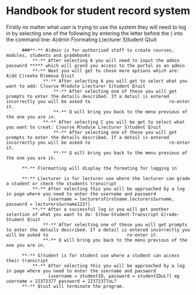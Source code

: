 # Handbook for student record system

Firstly no matter what user is trying to use the system they will need to log in by selecting one of the following by entering the letter before the ) into the command line: A)dmin F)ormating L)ecturer S)tudent Q)uit

          ###**-** A)dmin is for authorised staff to create courses, modules, students and gradebooks
              **-** After selecting A you will need to input the admin password ***** which will grand you access to the portal as an admin
              **-** Next you will get to chose more options which are: A)dd C)reate R)emove Q)uit
                  **-** After selecting A you will get to select what you want to add: C)ourse M)odule L)ecturer S)tudent Q)uit
                      **-** After selecting one of these you will get prompts to enter the details described. If a detail is entered incorrectly you will be asked to                              re-enter it.
                      **-** Q will bring you back to the menu previous of the one you are in.
                  **-** After selecting C you will be get to select what you want to creat: C)ourse M)odule L)ecturer S)tudent Q)uit
                      **-** After selecting one of these you will get prompts to enter the details described. If a detail is entered incorrectly you will be asked to                              re-enter it.
                      **-** Q will bring you back to the menu previous of the one you are in.
                      
          **-** F)ormatting will display the formating for logging in 
          
          **-** L)ecturer is for lecturer use where the lecturer can grade a student or check the students transcript
              **-** After selecting this you will be approached by a log in page where you need to enter the username and password 
                    [username = lecturersFirstname.lecturersSurname, password = lecturersSurname123?]
              **-** After a successful log in you will get another selection of what you want to do: S)how-Student-Transcript G)rade-Student Q)uit
                  **-** After selecting one of these you will get prompts to enter the details described. If a detail is entered incorrectly you will be asked to                              re-enter it.
                  **-** Q will bring you back to the menu previous of the one you are in.
                  
          **-** S)tudent is for student use where a student can access their transcript
              **-** After selecting this you will be approached by a log in page where you need to enter the username and password 
                    [username = studentID, password = studentIDuL?] eg username = 22372377 password = 22372377uL?  
          **-** Q)uit will terminate the program.
